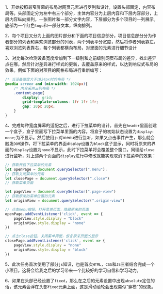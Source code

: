 1、开始按照最窄屏幕的布局对网页元素进行罗列和设计，设置头部固定，内容布局等。头部固定分为左中右三个部分，主体内容分为上层内容和下层内容部分，上层内容纵向排列，一张图片和一部分文字内容，下层部分为多个项目的一列展示。底部为一个红色`logo`和一部分文本，纵向排列。

2、每个项目又分为上面的图片部分和下面的项目信息部分，项目信息部分分为作者部分的列表和喜欢浏览部分的列表，两个列表平分宽度，然后将作者列表靠左，喜欢浏览列表靠右，每个列表都横向布局，对里面的元素进行细节设计

3、对比每次检测设备宽度增加到下一级别和之前级别网页布局的差异，找出差异点在哪，然后针对差异进行样式的更新，去覆盖原来的样式，以达到响应式布局的效果。例如下面的对项目的网格布局进行重新编写：

```css
/* 当设备宽度大于1024px时的布局 */
@media screen and (min-width: 1024px){
    /* 内容采用三列布局 */
    .content-page{
        display: grid;
        grid-template-columns: 1fr 1fr 1fr;
        gap: 20px 20px;
    }
}
```

4、完成每种宽度屏幕的适配之后，进行下拉菜单的设计，首先在`header`里面创建一个盒子，盒子里面写下拉菜单里面的内容，将盒子的初始状态设置为`display: none;`为不显示。然后使用`js`对menu进行监听，如果又点击事件产生，那么就会触发`DOM`操作，将下拉菜单的界面display设置为`block`盒子显示，同时将原来的界面的`display`设置为`none`不显示，此时下拉菜单将会覆盖整个窗口。同理给`close`进行监听，对上述两个页面的`display`进行中修改就能实现取消下拉菜单的效果：

```js
// 获取开启下拉菜单的元素
let openPage = document.querySelector(".menu");
// 获取关闭菜单的元素
let closePage = document.querySelector(".close")
// 获取菜单页面

let pageView = document.querySelector(".page-view")
// 获取原来的菜单位置的元素
let originView = document.querySelector(".origin-view")

// 点击menu按钮，打开菜单页面，隐藏原来的页面
openPage.addEventListener('click', event => {
    pageView.style.display = "block"
    originView.style.display = "none"
})

// 点击close按钮，关闭菜单界面，恢复原来页面的显示
closePage.addEventListener('click', event => {
    pageView.style.display = "none"
    originView.style.display = "block"
})
```

5、此次任务首次使用了部分`js`知识，也是首次`HTML`，`CSS`和`JS`三者结合完成一个小项目，这将会给我之后的学习带来一个比较好的学习自信和学习动力。

6、如果在头部已经设置了`fixed`，那么在之后的元素设置中出现`absolute`定位的话，该元素会浮在头部`fixed`元素上面，这是滑动滚轮会出现类似“穿模”的现象。


